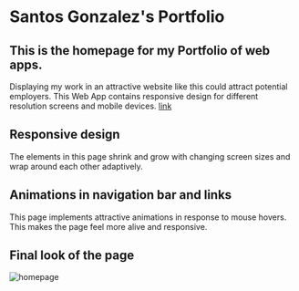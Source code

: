# Santos Gonzalez's Portfolio

## This is the homepage for my Portfolio of web apps. 
Displaying my work in an attractive website like this could attract potential employers.
This Web App contains responsive design for different resolution screens and mobile devices.
 [link](https://smg061.github.io/ "Homepage")

## Responsive design
The elements in this page shrink and grow with changing screen sizes and wrap around each other adaptively.


## Animations in navigation bar and links

This page implements attractive animations in response to mouse hovers. This makes the page feel more alive and responsive.


## Final look of the page
![homepage](https://raw.githubusercontent.com/smg061/smg061.github.io/main/assets/images/2021-03-06%2019_51_44-Horiseon%20Marketing%20Home%20Pa%20%E2%80%94%20Mozilla%20Firefox.jpg)


